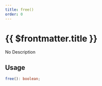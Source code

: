 ```yaml
---
title: free()
order: 0
---
```


# {{ $frontmatter.title }}

No Description

## Usage

```ts
free(): boolean;
```
